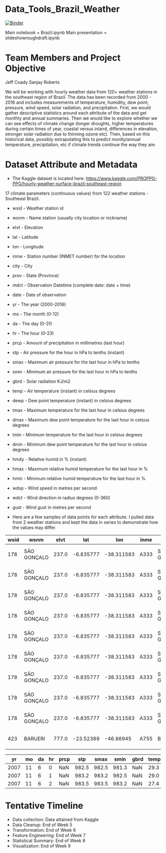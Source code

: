 # Data_Tools_Brazil_Weather

[![Binder](https://mybinder.org/badge_logo.svg)](https://mybinder.org/v2/gh/jeff326/Data_Tools_Brazil_Weather/6d4a47c93759d01f8d44ceecf6a337d272f460b5)

Main notebook = Brazil.ipynb
Main presentation = slideshowroughdraft.ipynb

# Team Members and Project Objective

Jeff Coady
Sanjay Roberts

We will be working with hourly weather data from 120+ weather stations in the southeast region of Brazil.  The data has been recorded from 2000 - 2016 and includes measurements of temperature, humidity, dew point, pressure, wind speed, solar radiation, and precipitation. First, we would gather descriptive statistics around each attribute of the data and get monthly and annual summaries. Then we would like to explore whether we can see effects of climate change (longer droughts, higher temperatures during certain times of year, coastal versus inland, differences in elevation, stronger solar radiation due to thinning ozone etc). Then, based on this historical data, possibly extrapolating this to predict montly/annual temperature, precipitation, etc if climate trends continue the way they are.

# Dataset Attribute and Metadata

- The Kaggle dataset is located here: https://www.kaggle.com/PROPPG-PPG/hourly-weather-surface-brazil-southeast-region

17 climate parameters (continuous values) from 122 weather stations - Southeast Brazil.

- wsid - Weather station id
- wsnm - Name station (usually city location or nickname)
- elvt - Elevation
- lat - Latitude
- lon - Longitude
- inme - Station number (INMET number) for the location
- city - City
- prov - State (Province)
- mdct - Observation Datetime (complete date: date + time)
- date - Date of observation
- yr - The year (2000-2016)
- mo - The month (0-12)
- da - The day (0-31)
- hr - The hour (0-23)
- prcp - Amount of precipitation in millimetres (last hour)
- stp - Air pressure for the hour in hPa to tenths (instant)
- smax - Maximum air pressure for the last hour in hPa to tenths
- smin - Minimum air pressure for the last hour in hPa to tenths
- gbrd - Solar radiation KJ/m2
- temp - Air temperature (instant) in celsius degrees
- dewp - Dew point temperature (instant) in celsius degrees
- tmax - Maximum temperature for the last hour in celsius degrees
- dmax - Maximum dew point temperature for the last hour in celsius degrees
- tmin - Minimum temperature for the last hour in celsius degrees
- dmin - Minimum dew point temperature for the last hour in celsius degrees
- hmdy - Relative humid in % (instant)
- hmax - Maximum relative humid temperature for the last hour in %
- hmin - Minimum relative humid temperature for the last hour in %
- wdsp - Wind speed in metres per second
- wdct - Wind direction in radius degrees (0-360)
- gust - Wind gust in metres per second


- Here are a few samples of data points for each attribute. I pulled data from 2 weather stations and kept the data in series to demonstrate how the values may differ.

| wsid| wsnm       | elvt | lat	     |     lon	  |inme|	city	   |prov|	       mdct        |     date   |tmax|	dmax|	tmin|	dmin|	hmdy|	hmax|	hmin|wdsp| wdct  |gust |
|-----|------------|------|----------|------------|----|-----------|----|--------------------|----------- |-----|-----|-----|-----|-----|-----|-----|----|------ |---- |
| 178 | SÃO GONÇALO| 237.0| -6.835777|	-38.311583|A333|São Gonçalo|RJ  |	2007-11-06 05:00:00|	2007-11-06|	25.4|	16.4|	23.8|	16.0|	62.0|	62.0|	57.0|	2.0|	99.0 |	6.8|
| 178 | SÃO GONÇALO| 237.0| -6.835777|	-38.311583|A333|São Gonçalo|RJ  |	2007-11-06 06:00:00|  2007-11-06|	23.8|	16.7|	22.0|	16.2|	72.0|	72.0|	62.0|	1.3|	93.0 |	4.9|
| 178	| SÃO GONÇALO| 237.0| -6.835777|	-38.311583|A333|São Gonçalo|RJ  |	2007-11-06 07:00:00|	2007-11-06|	22.0|	17.8|	19.5|	16.6|	86.0|	89.0|	72.0|	0.5|	157.0|	2.8|
| 178	| SÃO GONÇALO| 237.0| -6.835777|	-38.311583|A333|São Gonçalo|RJ  |	2007-11-06 08:00:00|  2007-11-06|	19.7|	17.3|	18.3|	16.9|	93.0|	94.0|	85.0|	NaN|	141.0|  1.5|
| 178	| SÃO GONÇALO| 237.0| -6.835777|	-38.311583|A333|São Gonçalo|RJ  |	2007-11-06 09:00:00|	2007-11-06|	22.9|	18.3|	18.2|	17.1|	75.0|	94.0|	75.0|	NaN|	248.0|  NaN|
| 178	| SÃO GONÇALO| 237.0| -6.835777|	-38.311583|A333|São Gonçalo|RJ  |	2007-11-06 11:00:00|	2007-11-06|	0.0	| 0.0	|  0.0|	0.0 |	 0.0|	0.0	| 0.0	| 0.0|	0.0	 |  0.0|
| 178	| SÃO GONÇALO| 237.0| -6.835777|	-38.311583|A333|São Gonçalo|RJ  |	2007-11-06 12:00:00|	2007-11-06|	0.0	| 0.0	|  0.0|	0.0 |  0.0| 0.0	| 0.0	| 0.0|	0.0  |  0.0|
| 178	| SÃO GONÇALO| 237.0| -6.835777|	-38.311583|A333|São Gonçalo|RJ  |	2007-11-06 13:00:00|	2007-11-06|	0.0	| 0.0	|  0.0|	0.0 |  0.0| 0.0 | 0.0	| 0.0|	0.0  |  0.0|
| 178	| SÃO GONÇALO| 237.0| -6.835777|	-38.311583|A333|São Gonçalo|RJ  |	2007-11-06 14:00:00|	2007-11-06|	31.8|	16.0|	30.0|	14.3|	36.0|	42.0|	36.0|	3.2|	97.0 |  9.1|
| 423	| BARUERI	   | 777.0| -23.52389|	-46.86945	|A755|Barueri	   |SP  |	2016-09-30 04:00:00|	2016-09-30|	14.9|	12.3|	14.7|	11.3|	84.0|	85.0|	80.0|	0.0|	0.0	 |  0.0|


| yr	| mo| da|	hr|	prcp|	stp  | smax| smin|gbrd|	temp|	dewp|
|-----|---|---|---|-----|------|-----|-----|----|-----|-----|
| 2007|	11|	6 |	 0|	 NaN|	982.5|982.5|981.3|NaN | 29.3|	12.1|
| 2007|	11|	6	|  1|	 NaN|	983.2|983.2|982.5|NaN |	29.0|	13.5|
| 2007|	11|	6	|  2|	 NaN|	983.5|983.5|983.2|NaN |	27.4|	14.0|



# Tentative Timeline

- Data collection: Data attained from Kaggle
- Data Cleanup: End of Week 5
- Transformation: End of Week 6 
- Feature Engineering: End of Week 7
- Statistical Summary: End of Week 8
- Visualization: End of Week 9
